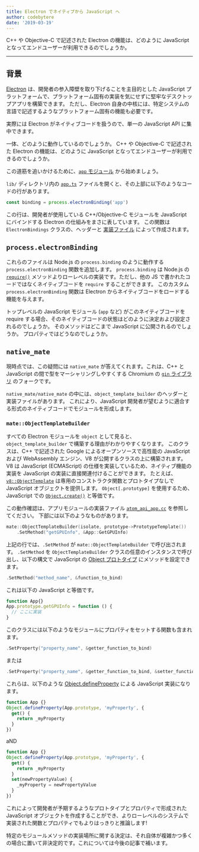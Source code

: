 ```yaml
---
title: Electron でネイティブから JavaScript へ
author: codebytere
date: '2019-03-19'
---
```


C++ や Objective-C で記述された Electron の機能は、どのように JavaScript となってエンドユーザーが利用できるのでしょうか。

---

## 背景

[Electron](https://electronjs.org) は、開発者の参入障壁を取り下げることを主目的とした JavaScript プラットフォームで、プラットフォーム固有の実装を気にせずに堅牢なデスクトップアプリを構築できます。 ただし、Electron 自身の中核には、特定システムの言語で記述するようなプラットフォーム固有の機能も必要です。

実際には Electron がネイティブコードを扱うので、単一の JavaScript API に集中できます。

一体、どのように動作しているのでしょうか。 C++ や Objective-C で記述された Electron の機能は、どのように JavaScript となってエンドユーザーが利用できるのでしょうか。

この道筋を追いかけるために、[`app` モジュール](https://electronjs.org/docs/api/app) から始めましょう。

`lib/` ディレクトリ内の [`app.ts`](https://github.com/electron/electron/blob/0431997c8d64c9ed437b293e8fa15a96fc73a2a7/lib/browser/api/app.ts) ファイルを開くと、その上部に以下のようなコードの行があります。

```js
const binding = process.electronBinding('app')
```

この行は、開発者が使用している C++/Objective-C モジュールを JavaScript にバインドする Electron の仕組みをまさに表しています。 この関数は `ElectronBindings` クラスの、ヘッダーと [実装ファイル](https://github.com/electron/electron/blob/0431997c8d64c9ed437b293e8fa15a96fc73a2a7/atom/common/api/electron_bindings.cc) によって作成されます。

## `process.electronBinding`

これらのファイルは Node.js の `process.binding` のように動作する `process.electronBinding` 関数を追加します。 `process.binding` は Node.js の [`require()`](https://nodejs.org/api/modules.html#modules_require_id) メソッドよりローレベルの実装です。ただし、他の JS で書かれたコードではなくネイティブコードを `require` することができます。 このカスタム `process.electronBinding` 関数は Electron からネイティブコードをロードする機能を与えます。

トップレベルの JavaScript モジュール (`app` など) がこのネイティブコードを require する場合、そのネイティブコードの状態はどのように決定および設定されるのでしょうか。 そのメソッドはどこまで JavaScript に公開されるのでしょうか。 プロパティではどうなのでしょうか。

## `native_mate`

現時点では、この疑問には `native_mate` が答えてくれます。これは、C++ と JavaScript の間で型をマーシャリングしやすくする Chromium の [`gin` ライブラリ](https://chromium.googlesource.com/chromium/src.git/+/lkgr/gin/) のフォークです。

`native_mate/native_mate` の中には、`object_template_builder` のヘッダーと実装ファイルがあります。 これにより、JavaScript 開発者が望むように適合する形式のネイティブコードでモジュールを形成します。

### `mate::ObjectTemplateBuilder`

すべての Electron モジュールを `object` として見ると、`object_template_builder` で構築する理由がわかりやすくなります。 このクラスは、C++ で記述された Google によるオープンソースで高性能の JavaScript および WebAssembly エンジン、V8 が公開するクラスの上に構築されます。 V8 は JavaScript (ECMAScript) の仕様を実装しているため、ネイティブ機能の実装を JavaScript の実装に直接関連付けることができます。 たとえば、[`v8::ObjectTemplate`](https://v8docs.nodesource.com/node-0.8/db/d5f/classv8_1_1_object_template.html) は専用のコンストラクタ関数とプロトタイプなしで JavaScript オブジェクトを提供します。 `Object[.prototype]` を使用するため、JavaScript での [`Object.create()`](https://developer.mozilla.org/en-US/docs/Web/JavaScript/Reference/Global_Objects/Object/create) と等価です。

この動作確認は、アプリモジュールの実装ファイル [`atom_api_app.cc`](https://github.com/electron/electron/blob/0431997c8d64c9ed437b293e8fa15a96fc73a2a7/atom/browser/api/atom_api_app.cc) を参照してください。 下部には以下のようなものがあります。

```cpp
mate::ObjectTemplateBuilder(isolate, prototype->PrototypeTemplate())
    .SetMethod("getGPUInfo", &App::GetGPUInfo)
```

上記の行では、`.SetMethod` が `mate::ObjectTemplateBuilder` で呼び出されます。 `.SetMethod` を `ObjectTemplateBuilder` クラスの任意のインスタンスで呼び出し、以下の構文で JavaScript の [Object プロトタイプ](https://developer.mozilla.org/en-US/docs/Web/JavaScript/Reference/Global_Objects/Object/prototype) にメソッドを設定できます。

```cpp
.SetMethod("method_name", &function_to_bind)
```

これは以下の JavaScript と等価です。

```js
function App{}
App.prototype.getGPUInfo = function () {
  // ここに実装
}
```

このクラスには以下のようなモジュールにプロパティをセットする関数も含まれます。

```cpp
.SetProperty("property_name", &getter_function_to_bind)
```

または

```cpp
.SetProperty("property_name", &getter_function_to_bind, &setter_function_to_bind)
```

これらは、以下のような [Object.defineProperty](https://developer.mozilla.org/en/docs/Web/JavaScript/Reference/Global_Objects/Object/defineProperty) による JavaScript 実装になります。

```js
function App {}
Object.defineProperty(App.prototype, 'myProperty', {
  get() {
    return _myProperty
  }
})
```

aND

```js
function App {}
Object.defineProperty(App.prototype, 'myProperty', {
  get() {
    return _myProperty
  }
  set(newPropertyValue) {
    _myProperty = newPropertyValue
  }
})
```

これによって開発者が予期するようなプロトタイプとプロパティで形成された JavaScript オブジェクトを作成することができ、よりローレベルのシステムで実装された関数とプロパティでもよりはっきりと推論します!

特定のモジュールメソッドの実装場所に関する決定は、それ自体が複雑かつ多くの場合に置いて非決定的です。これについては今後の記事で補います。
